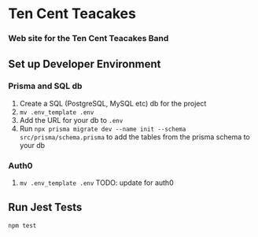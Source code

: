 # Ten Cent Teacakes

### Web site for the Ten Cent Teacakes Band

## Set up Developer Environment

### Prisma and SQL db

1. Create a SQL (PostgreSQL, MySQL etc) db for the project
1. `mv .env_template .env`
1. Add the URL for your db to `.env`
1. Run `npx prisma migrate dev --name init --schema src/prisma/schema.prisma` to add the tables from the prisma schema to your db

### Auth0

1. `mv .env_template .env`
   TODO: update for auth0

## Run Jest Tests

```bash
npm test
```
